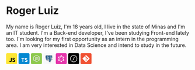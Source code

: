 # Roger Luiz

My name is Roger Luiz, I'm 18 years old, I live in the state of Minas and I'm an IT student. I'm a Back-end developer, I've been studying Front-end lately too. I'm looking for my first opportunity as an intern in the programming area. I am very interested in Data Science and intend to study in the future.

<p align="left">
  <img src="assets/javascript.svg" width="30" height="30"/>
  <img src="assets/typescript.svg" width="30" height="30"/>
  <img src="assets/node.svg" width="30" height="30"/>
  <img src="assets/postgresql.svg" width="30" height="30"/>
  <img src="assets/graphql.svg" width="30" height="30"/>
  <img src="assets/socket-io.svg" width="30" height="30"/>
  <img src="assets/git.svg" width="30" height="30"/>
</p>